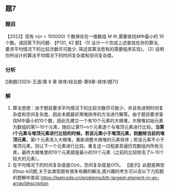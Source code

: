 ## 题7
### 题目
【2022】现有 $n( {n > {100000}})$ 个数保存在一维数组 $M$ 中,需要查找$M$中最小的 10 个数。请回答下列问题: 【P131, 42 题】
(1) 设计一个完成上述查找任务的算法, 要求平均情况下的比较次数尽可能少, 简述其算法思有的需要程序实现)。
(2) 说明你所设计的算法平均情况下的时间复杂度和空间复杂度。
### 分析
[[刷题/25DS-王道/第 8 章 排序/综合题-第8章-排序/题7]]
### 解
1. 算法思想：由于题目要求平均情况下的比较次数尽可能少，并且有说明时间复杂度和空间复杂度，因此本题最好用堆排序的方法进行解答。由于题目要求查找M中最小的10个数，因此先建立一个有10个元素的大根堆，大根堆初始元素为数组的第1~10个元素，随后让第11~n个元素逐个与堆顶元素进行比较。**当第i个元素与堆顶元素进行比较的时候，若该元素小于堆顶元素，则删除当前的堆顶元素**，第i个元素进入大根堆，重新调整大根堆的元素排序；若该元素不小于堆顶元素，则让下一个元素进行比较。重复这一过程直至遍历完数组内所有元素，最终大根堆里的10个元素就是最小的10个元素（之前的比较除去了n-10个较大的元素）。
2. 在平均情况下的时间复杂度是$O(n)$，空间复杂度是$O(1)$。
【提示】此题是典型的top-k问题,关于此类型题有很多有趣的解法,感兴趣的考生可以去以下力扣题的题解中查阅
https://leetcode.cn/problems/kth-largest-element-in-an-array/description